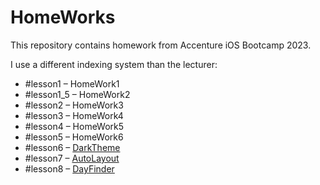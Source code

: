 # HomeWorks

This repository contains homework from Accenture iOS Bootcamp 2023.

I use a different indexing system than the lecturer:
- #lesson1 – HomeWork1
- #lesson1_5 – HomeWork2
- #lesson2 – HomeWork3
- #lesson3 – HomeWork4
- #lesson4 – HomeWork5
- #lesson5 – HomeWork6
- #lesson6 – [DarkTheme](https://github.com/patricijav/DarkTheme)
- #lesson7 – [AutoLayout](https://github.com/patricijav/AutoLayout)
- #lesson8 – [DayFinder](https://github.com/patricijav/DayFinder)

